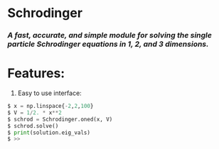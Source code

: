 # Schrodinger
### *A fast, accurate, and simple module for solving the single particle Schrodinger equations in 1, 2, and 3 dimensions.*

# Features:

1. Easy to use interface:
```python
$ x = np.linspace{-2,2,100}
$ V = 1/2. * x**2
$ schrod = Schrodinger.oned(x, V)
$ schrod.solve()
$ print(solution.eig_vals)
$ >> 
```
